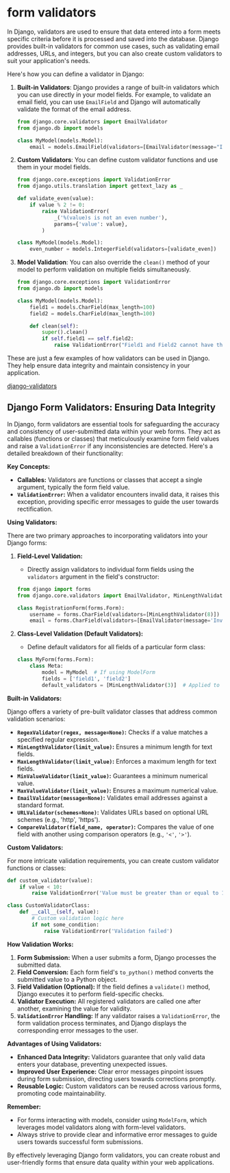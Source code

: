 # form validators

In Django, validators are used to ensure that data entered into a form meets specific criteria before it is processed and saved into the database. Django provides built-in validators for common use cases, such as validating email addresses, URLs, and integers, but you can also create custom validators to suit your application's needs.

Here's how you can define a validator in Django:

1. **Built-in Validators**: Django provides a range of built-in validators which you can use directly in your model fields. For example, to validate an email field, you can use `EmailField` and Django will automatically validate the format of the email address.

    ```python
    from django.core.validators import EmailValidator
    from django.db import models

    class MyModel(models.Model):
        email = models.EmailField(validators=[EmailValidator(message="Invalid email address")])
    ```

2. **Custom Validators**: You can define custom validator functions and use them in your model fields.

    ```python
    from django.core.exceptions import ValidationError
    from django.utils.translation import gettext_lazy as _
    
    def validate_even(value):
        if value % 2 != 0:
            raise ValidationError(
                _('%(value)s is not an even number'),
                params={'value': value},
            )

    class MyModel(models.Model):
        even_number = models.IntegerField(validators=[validate_even])
    ```

3. **Model Validation**: You can also override the `clean()` method of your model to perform validation on multiple fields simultaneously.

    ```python
    from django.core.exceptions import ValidationError
    from django.db import models

    class MyModel(models.Model):
        field1 = models.CharField(max_length=100)
        field2 = models.CharField(max_length=100)

        def clean(self):
            super().clean()
            if self.field1 == self.field2:
                raise ValidationError("Field1 and Field2 cannot have the same value.")
    ```

These are just a few examples of how validators can be used in Django. They help ensure data integrity and maintain consistency in your application.

[django-validators](https://docs.djangoproject.com/en/5.0/ref/validators/)

## Django Form Validators: Ensuring Data Integrity

In Django, form validators are essential tools for safeguarding the accuracy and consistency of user-submitted data within your web forms. They act as callables (functions or classes) that meticulously examine form field values and raise a `ValidationError` if any inconsistencies are detected. Here's a detailed breakdown of their functionality:

**Key Concepts:**

- **Callables:** Validators are functions or classes that accept a single argument, typically the form field value.
- **`ValidationError`:** When a validator encounters invalid data, it raises this exception, providing specific error messages to guide the user towards rectification.

**Using Validators:**

There are two primary approaches to incorporating validators into your Django forms:

1. **Field-Level Validation:**
   - Directly assign validators to individual form fields using the `validators` argument in the field's constructor:

   ```python
   from django import forms
   from django.core.validators import EmailValidator, MinLengthValidator

   class RegistrationForm(forms.Form):
       username = forms.CharField(validators=[MinLengthValidator(8)])
       email = forms.CharField(validators=[EmailValidator(message='Invalid email format')])
   ```

2. **Class-Level Validation (Default Validators):**
   - Define default validators for all fields of a particular form class:

   ```python
   class MyForm(forms.Form):
       class Meta:
           model = MyModel  # If using ModelForm
           fields = ['field1', 'field2']
           default_validators = [MinLengthValidator(3)]  # Applied to all fields
   ```

**Built-in Validators:**

Django offers a variety of pre-built validator classes that address common validation scenarios:

- **`RegexValidator(regex, message=None)`:** Checks if a value matches a specified regular expression.
- **`MinLengthValidator(limit_value)`:** Ensures a minimum length for text fields.
- **`MaxLengthValidator(limit_value)`:** Enforces a maximum length for text fields.
- **`MinValueValidator(limit_value)`:** Guarantees a minimum numerical value.
- **`MaxValueValidator(limit_value)`:** Ensures a maximum numerical value.
- **`EmailValidator(message=None)`:** Validates email addresses against a standard format.
- **`URLValidator(schemes=None)`:** Validates URLs based on optional URL schemes (e.g., 'http', 'https').
- **`CompareValidator(field_name, operator)`:** Compares the value of one field with another using comparison operators (e.g., `'<'`, `'>'`).

**Custom Validators:**

For more intricate validation requirements, you can create custom validator functions or classes:

```python
def custom_validator(value):
    if value < 10:
        raise ValidationError('Value must be greater than or equal to 10')

class CustomValidatorClass:
    def __call__(self, value):
        # Custom validation logic here
        if not some_condition:
            raise ValidationError('Validation failed')
```

**How Validation Works:**

1. **Form Submission:** When a user submits a form, Django processes the submitted data.
2. **Field Conversion:** Each form field's `to_python()` method converts the submitted value to a Python object.
3. **Field Validation (Optional):** If the field defines a `validate()` method, Django executes it to perform field-specific checks.
4. **Validator Execution:** All registered validators are called one after another, examining the value for validity.
5. **`ValidationError` Handling:** If any validator raises a `ValidationError`, the form validation process terminates, and Django displays the corresponding error messages to the user.

**Advantages of Using Validators:**

- **Enhanced Data Integrity:** Validators guarantee that only valid data enters your database, preventing unexpected issues.
- **Improved User Experience:** Clear error messages pinpoint issues during form submission, directing users towards corrections promptly.
- **Reusable Logic:** Custom validators can be reused across various forms, promoting code maintainability.

**Remember:**

- For forms interacting with models, consider using `ModelForm`, which leverages model validators along with form-level validators.
- Always strive to provide clear and informative error messages to guide users towards successful form submissions.

By effectively leveraging Django form validators, you can create robust and user-friendly forms that ensure data quality within your web applications.
